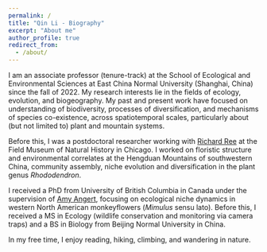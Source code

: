 ```yaml
---
permalink: /
title: "Qin Li - Biography"
excerpt: "About me"
author_profile: true
redirect_from:
  - /about/
---
```



I am an associate professor (tenure-track) at the School of Ecological and Environmental Sciences at East China Normal University (Shanghai, China) since the fall of 2022. My research interests lie in the fields of ecology, evolution, and biogeography. My past and present work have focused on understanding of biodiversity, processes of diversification, and mechanisms of species co-existence, across spatiotemporal scales, particularly about (but not limited to) plant and mountain systems.

<!--
 My past and present work have focused on understanding patterns of biodiversity in nature and processes of diversification in a changing environment, with a combination of techniques: theory, comparative methods, modeling, and field studies. My past and present work are particularly about (but not limited to) plant and mountain systems. 
-->

Before this, I was a postdoctoral researcher working with [Richard Ree](https://sites.google.com/fieldmuseum.org/reelab/) at the Field Museum of Natural History in Chicago. I worked on floristic structure and environmental correlates at the Hengduan Mountains of southwestern China, community assembly, niche evolution and diversification in the plant genus *Rhododendron*.

I received a PhD from University of British Columbia in Canada under the supervision of [Amy Angert](https://angert.github.io), focusing on ecological niche dynamics in western North American monkeyflowers (*Mimulus* sensu lato). Before this, I received a MS in Ecology (wildlife conservation and monitoring via camera traps) and a BS in Biology from Beijing Normal University in China.

In my free time, I enjoy reading, hiking, climbing, and wandering in nature.

